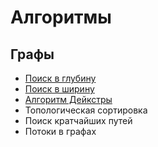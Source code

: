 
# Алгоритмы

## Графы

- [Поиск в глубину](https://github.com/e-polevikov/algorithms/blob/main/graphs/src/dfs.cpp#L6)
- [Поиск в ширину](https://github.com/e-polevikov/algorithms/blob/main/graphs/src/bfs.cpp#L4)
- [Алгоритм Дейкстры](https://github.com/e-polevikov/algorithms/blob/main/graphs/src/dijkstra.cpp#L8)
- Топологическая сортировка
- Поиск кратчайших путей
- Потоки в графах
